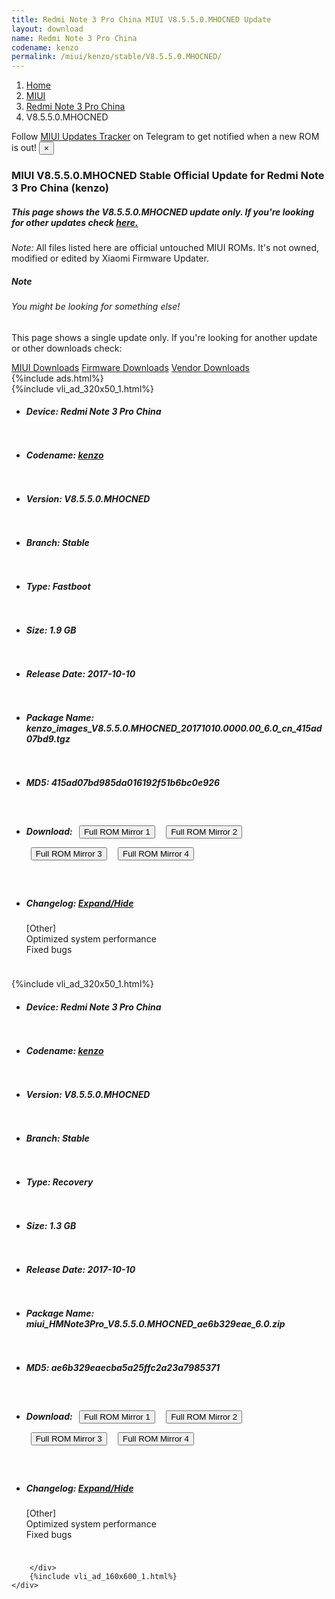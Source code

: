 ```yaml
---
title: Redmi Note 3 Pro China MIUI V8.5.5.0.MHOCNED Update
layout: download
name: Redmi Note 3 Pro China
codename: kenzo
permalink: /miui/kenzo/stable/V8.5.5.0.MHOCNED/
---
```

<nav aria-label="breadcrumb">
    <ol class="breadcrumb">
        <li class="breadcrumb-item"><a href="/">Home</a></li>
        <li class="breadcrumb-item"><a href="/miui/">MIUI</a></li>
        <li class="breadcrumb-item"><a href="/miui/kenzo/">Redmi Note 3 Pro China</a></li>
        <li class="breadcrumb-item active" aria-current="page">V8.5.5.0.MHOCNED</li>
    </ol>
</nav>
<div class="alert alert-primary alert-dismissible fade show" role="alert">
    Follow <a href="https://t.me/MIUIUpdatesTracker" class="alert-link">MIUI Updates Tracker</a> on Telegram to get
    notified when a new ROM is out!
    <button type="button" class="close" data-dismiss="alert" aria-label="Close">
        <span aria-hidden="true">&times;</span>
    </button>
</div>
<div class="col-12 mx-auto">
    <h3 class="title bg-light p-2 rounded">MIUI V8.5.5.0.MHOCNED Stable Official Update for Redmi Note 3 Pro China (kenzo)</h3>
    <h5>This page shows the V8.5.5.0.MHOCNED update only. If you're looking for other updates check
        <a href="/miui/kenzo/">here.</a></h5>
    <p><i>Note: </i>All files listed here are official untouched MIUI ROMs.
        It's not owned, modified or edited by Xiaomi Firmware Updater.</p>
    <div class="card">
        <div class="card-body">
            <h5 class="card-title">Note</h5>
            <h6 class="card-subtitle mb-2 text-muted">You might be looking for something else!</h6>
            <p class="card-text">This page shows a single update only.
                If you're looking for another update or other downloads check:</p>
            <a href="/miui/" class="card-link">MIUI Downloads</a>
            <a href="/firmware/" class="card-link">Firmware Downloads</a>
            <a href="/vendor/" class="card-link">Vendor Downloads</a>
        </div>
    </div>
    {%include ads.html%}
    <div class="row justify-content-center">
        <div class="col-10" id="downloads">
                    <div class="card card-body">
            {%include vli_ad_320x50_1.html%}
            <ul class="list-unstyled">
                <li style="padding-bottom: 10px;">
                    <h5><b>Device: </b>Redmi Note 3 Pro China</h5>
                </li>
                <li style="padding-bottom: 10px;">
                    <h5><b>Codename: </b> <a href="/miui/kenzo/" target="_blank">kenzo</a> </h5>
                </li>
                <li style="padding-bottom: 10px;">
                    <h5><b>Version: </b>V8.5.5.0.MHOCNED</h5>
                </li>
                <li style="padding-bottom: 10px;">
                    <h5><b>Branch: </b>Stable</h5>
                </li>
                <li style="padding-bottom: 10px;">
                    <h5><b>Type: </b>Fastboot</h5>
                </li>
                <li style="padding-bottom: 10px;">
                    <h5><b>Size: </b>1.9 GB</h5>
                </li>
                <li style="padding-bottom: 10px;">
                    <h5><b>Release Date: </b>2017-10-10</h5>
                </li>
                <li style="padding-bottom: 10px;">
                    <h5><b>Package Name: </b><span id="filename" class="text-dark">kenzo_images_V8.5.5.0.MHOCNED_20171010.0000.00_6.0_cn_415ad07bd9.tgz</span></h5>
                </li>
                <li style="padding-bottom: 10px;">
                    <h5><b>MD5: </b><span id="md5" class="text-muted">415ad07bd985da016192f51b6bc0e926</span></h5>
                </li>
                <li style="padding-bottom: 10px;">
                    <h5><b>Download: </b> <button type="button" id="download" class="btn btn-primary" style="margin: 7px;" onclick="window.open('https://bigota.d.miui.com/V8.5.5.0.MHOCNED/kenzo_images_V8.5.5.0.MHOCNED_20171010.0000.00_6.0_cn_415ad07bd9.tgz', '_blank');"><i class="fa fa-download"></i> Full ROM Mirror 1</button> <button type="button" id="download" class="btn btn-primary" style="margin: 7px;" onclick="window.open('https://ks3orig.bigota.d.miui.com/V8.5.5.0.MHOCNED/kenzo_images_V8.5.5.0.MHOCNED_20171010.0000.00_6.0_cn_415ad07bd9.tgz', '_blank');"><i class="fa fa-download"></i> Full ROM Mirror 2</button> <button type="button" id="download" class="btn btn-primary" style="margin: 7px;" onclick="window.open('https://airtel.bigota.d.miui.com/V8.5.5.0.MHOCNED/kenzo_images_V8.5.5.0.MHOCNED_20171010.0000.00_6.0_cn_415ad07bd9.tgz', '_blank');"><i class="fa fa-download"></i> Full ROM Mirror 3</button> <button type="button" id="download" class="btn btn-primary" style="margin: 7px;" onclick="window.open('https://hugeota.d.miui.com/V8.5.5.0.MHOCNED/kenzo_images_V8.5.5.0.MHOCNED_20171010.0000.00_6.0_cn_415ad07bd9.tgz', '_blank');"><i class="fa fa-download"></i> Full ROM Mirror 4</button></h5>
                </li>
                <li style="padding-bottom: 10px;">
                    <h5><b>Changelog: </b><a href="#kenzo_1_changelog" data-toggle="collapse" role="button"
                            aria-expanded="false" aria-controls="kenzo_1_changelog"> <i class="fa fa-arrow-down"
                                aria-hidden="true"></i> Expand/Hide</a></h5>
                    <div class="collapse" id="kenzo_1_changelog">
                        <p id="changelog_text">[Other]<br>Optimized system performance<br>Fixed bugs</p>
                    </div>
                </li>
            </ul>
        </div>
        <div class="card card-body">
            {%include vli_ad_320x50_1.html%}
            <ul class="list-unstyled">
                <li style="padding-bottom: 10px;">
                    <h5><b>Device: </b>Redmi Note 3 Pro China</h5>
                </li>
                <li style="padding-bottom: 10px;">
                    <h5><b>Codename: </b> <a href="/miui/kenzo/" target="_blank">kenzo</a> </h5>
                </li>
                <li style="padding-bottom: 10px;">
                    <h5><b>Version: </b>V8.5.5.0.MHOCNED</h5>
                </li>
                <li style="padding-bottom: 10px;">
                    <h5><b>Branch: </b>Stable</h5>
                </li>
                <li style="padding-bottom: 10px;">
                    <h5><b>Type: </b>Recovery</h5>
                </li>
                <li style="padding-bottom: 10px;">
                    <h5><b>Size: </b>1.3 GB</h5>
                </li>
                <li style="padding-bottom: 10px;">
                    <h5><b>Release Date: </b>2017-10-10</h5>
                </li>
                <li style="padding-bottom: 10px;">
                    <h5><b>Package Name: </b><span id="filename" class="text-dark">miui_HMNote3Pro_V8.5.5.0.MHOCNED_ae6b329eae_6.0.zip</span></h5>
                </li>
                <li style="padding-bottom: 10px;">
                    <h5><b>MD5: </b><span id="md5" class="text-muted">ae6b329eaecba5a25ffc2a23a7985371</span></h5>
                </li>
                <li style="padding-bottom: 10px;">
                    <h5><b>Download: </b> <button type="button" id="download" class="btn btn-primary" style="margin: 7px;" onclick="window.open('https://bigota.d.miui.com/V8.5.5.0.MHOCNED/miui_HMNote3Pro_V8.5.5.0.MHOCNED_ae6b329eae_6.0.zip', '_blank');"><i class="fa fa-download"></i> Full ROM Mirror 1</button> <button type="button" id="download" class="btn btn-primary" style="margin: 7px;" onclick="window.open('https://ks3orig.bigota.d.miui.com/V8.5.5.0.MHOCNED/miui_HMNote3Pro_V8.5.5.0.MHOCNED_ae6b329eae_6.0.zip', '_blank');"><i class="fa fa-download"></i> Full ROM Mirror 2</button> <button type="button" id="download" class="btn btn-primary" style="margin: 7px;" onclick="window.open('https://airtel.bigota.d.miui.com/V8.5.5.0.MHOCNED/miui_HMNote3Pro_V8.5.5.0.MHOCNED_ae6b329eae_6.0.zip', '_blank');"><i class="fa fa-download"></i> Full ROM Mirror 3</button> <button type="button" id="download" class="btn btn-primary" style="margin: 7px;" onclick="window.open('https://hugeota.d.miui.com/V8.5.5.0.MHOCNED/miui_HMNote3Pro_V8.5.5.0.MHOCNED_ae6b329eae_6.0.zip', '_blank');"><i class="fa fa-download"></i> Full ROM Mirror 4</button></h5>
                </li>
                <li style="padding-bottom: 10px;">
                    <h5><b>Changelog: </b><a href="#kenzo_2_changelog" data-toggle="collapse" role="button"
                            aria-expanded="false" aria-controls="kenzo_2_changelog"> <i class="fa fa-arrow-down"
                                aria-hidden="true"></i> Expand/Hide</a></h5>
                    <div class="collapse" id="kenzo_2_changelog">
                        <p id="changelog_text">[Other]<br>Optimized system performance<br>Fixed bugs</p>
                    </div>
                </li>
            </ul>
        </div>

        </div>
        {%include vli_ad_160x600_1.html%}
    </div>
</div>

